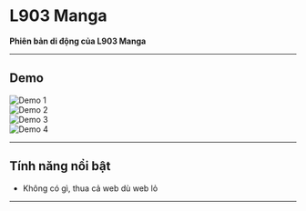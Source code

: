 # L903 Manga

**Phiên bản di động của L903 Manga**

---

## Demo

![Demo 1](assets/demo/demo_1.jpg)  
![Demo 2](assets/demo/demo_2.jpg)  
![Demo 3](assets/demo/demo_3.jpg)  
![Demo 4](assets/demo/demo_4.jpg)

---

## Tính năng nổi bật

- Không có gì, thua cả web dù web lỏ

---
